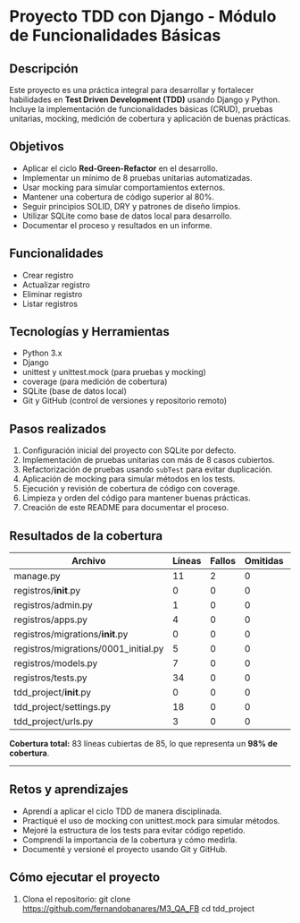 # Proyecto TDD con Django - Módulo de Funcionalidades Básicas

## Descripción
Este proyecto es una práctica integral para desarrollar y fortalecer habilidades en **Test Driven Development (TDD)** usando Django y Python. Incluye la implementación de funcionalidades básicas (CRUD), pruebas unitarias, mocking, medición de cobertura y aplicación de buenas prácticas.

## Objetivos
- Aplicar el ciclo **Red-Green-Refactor** en el desarrollo.
- Implementar un mínimo de 8 pruebas unitarias automatizadas.
- Usar mocking para simular comportamientos externos.
- Mantener una cobertura de código superior al 80%.
- Seguir principios SOLID, DRY y patrones de diseño limpios.
- Utilizar SQLite como base de datos local para desarrollo.
- Documentar el proceso y resultados en un informe.

## Funcionalidades
- Crear registro
- Actualizar registro
- Eliminar registro
- Listar registros

## Tecnologías y Herramientas
- Python 3.x
- Django
- unittest y unittest.mock (para pruebas y mocking)
- coverage (para medición de cobertura)
- SQLite (base de datos local)
- Git y GitHub (control de versiones y repositorio remoto)

## Pasos realizados

1. Configuración inicial del proyecto con SQLite por defecto.
2. Implementación de pruebas unitarias con más de 8 casos cubiertos.
3. Refactorización de pruebas usando `subTest` para evitar duplicación.
4. Aplicación de mocking para simular métodos en los tests.
5. Ejecución y revisión de cobertura de código con coverage.
6. Limpieza y orden del código para mantener buenas prácticas.
7. Creación de este README para documentar el proceso.

## Resultados de la cobertura

| Archivo                      | Líneas | Fallos | Omitidas | Cobertura |
|-----------------------------|--------|--------|----------|-----------|
| manage.py                   | 11     | 2      | 0        | 82%       |
| registros/__init__.py       | 0      | 0      | 0        | 100%      |
| registros/admin.py          | 1      | 0      | 0        | 100%      |
| registros/apps.py           | 4      | 0      | 0        | 100%      |
| registros/migrations/__init__.py | 0 | 0      | 0        | 100%      |
| registros/migrations/0001_initial.py | 5 | 0    | 0        | 100%      |
| registros/models.py         | 7      | 0      | 0        | 100%      |
| registros/tests.py          | 34     | 0      | 0        | 100%      |
| tdd_project/__init__.py     | 0      | 0      | 0        | 100%      |
| tdd_project/settings.py     | 18     | 0      | 0        | 100%      |
| tdd_project/urls.py         | 3      | 0      | 0        | 100%      |

**Cobertura total:** 83 líneas cubiertas de 85, lo que representa un **98% de cobertura**.

---

## Retos y aprendizajes

- Aprendí a aplicar el ciclo TDD de manera disciplinada.
- Practiqué el uso de mocking con unittest.mock para simular métodos.
- Mejoré la estructura de los tests para evitar código repetido.
- Comprendí la importancia de la cobertura y cómo medirla.
- Documenté y versioné el proyecto usando Git y GitHub.

## Cómo ejecutar el proyecto

1. Clona el repositorio:
   git clone https://github.com/fernandobanares/M3_QA_FB
   cd tdd_project

